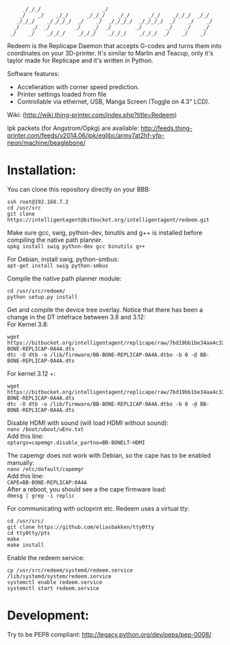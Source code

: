 ```
     _/_/_/                    _/                                     
    _/    _/    _/_/      _/_/_/    _/_/      _/_/    _/_/_/  _/_/    
   _/_/_/    _/_/_/_/  _/    _/  _/_/_/_/  _/_/_/_/  _/    _/    _/   
  _/    _/  _/        _/    _/  _/        _/        _/    _/    _/    
 _/    _/    _/_/_/    _/_/_/    _/_/_/    _/_/_/  _/    _/    _/     
```

Redeem is the Replicape Daemon that accepts G-codes and turns them into coordinates on 
your 3D-printer. It's similar to Marlin and Teacup, only it's taylor made for Replicape and it's written in Python. 

Software features:  
- Accelleration with corner speed prediction.  
- Printer settings loaded from file  
- Controllable via ethernet, USB, Manga Screen (Toggle on 4.3" LCD).   

Wiki: (http://wiki.thing-printer.com/index.php?title=Redeem)

Ipk packets (for Angstrom/Opkg) are available: 
  http://feeds.thing-printer.com/feeds/v2014.06/ipk/eglibc/armv7at2hf-vfp-neon/machine/beaglebone/

# Installation:  
You can clone this repository directly on your BBB:  
```
ssh root@192.168.7.2
cd /usr/src  
git clone https://intelligentagent@bitbucket.org/intelligentagent/redeem.git  
```
Make sure gcc, swig, python-dev, binutils and g++ is installed before compiling the native path planner.  
`opkg install swig python-dev gcc binutils g++`

For Debian, install swig, python-smbus:  
`apt-get install swig python-smbus`

Compile the native path planner module:  
```
cd /usr/src/redeem/
python setup.py install  
```
Get and compile the device tree overlay. Notice that there has been a change in the DT intefrace between 3.8 and 3.12:  
For Kernel 3.8:
```
wget https://bitbucket.org/intelligentagent/replicape/raw/7bd19bb1be34aa4c32953e8175177d130c6dca10/Device_tree/3.8/BB-BONE-REPLICAP-0A4A.dts
dtc -O dtb -o /lib/firmware/BB-BONE-REPLICAP-0A4A.dtbo -b 0 -@ BB-BONE-REPLICAP-0A4A.dts
```
For kernel 3.12 +:  
```
wget https://bitbucket.org/intelligentagent/replicape/raw/7bd19bb1be34aa4c32953e8175177d130c6dca10/Device_tree/3.12/BB-BONE-REPLICAP-0A4A.dts
dtc -O dtb -o /lib/firmware/BB-BONE-REPLICAP-0A4A.dtbo -b 0 -@ BB-BONE-REPLICAP-0A4A.dts
```


Disable HDMI with sound (will load HDMI without sound):  
`nano /boot/uboot/uEnv.txt`  
Add this line:  
`optargs=capemgr.disable_partno=BB-BONELT-HDMI`
    
The capemgr does not work with Debian, so the cape has to be enabled manually:  
`nano /etc/default/capemgr`  
Add this line:  
`CAPE=BB-BONE-REPLICAP:0A4A`  
After a reboot, you should see a the cape firmware load:  
`dmesg | grep -i replic`  

For communicating with octoprint etc. Redeem uses a virtual tty:
```
cd /usr/src/  
git clone https://github.com/eliasbakken/tty0tty  
cd tty0tty/pts   
make  
make install  
```  
Enable the redeem service:  
```
cp /usr/src/redeem/systemd/redeem.service /lib/systemd/system/redeem.service  
systemctl enable redeem.service  
systemctl start redeem.service  
```
# Development:  
  Try to be PEP8 compliant: http://legacy.python.org/dev/peps/pep-0008/
